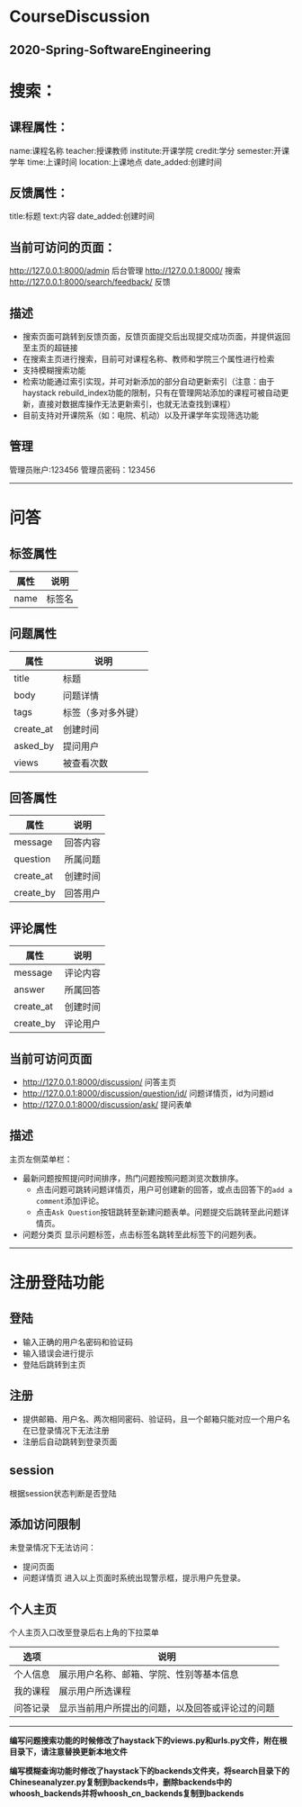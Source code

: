 CourseDiscussion
==
2020-Spring-SoftwareEngineering
--
# 搜索：

## 课程属性：
name:课程名称
teacher:授课教师
institute:开课学院
credit:学分
semester:开课学年
time:上课时间
location:上课地点
date_added:创建时间

## 反馈属性：
title:标题
text:内容
date_added:创建时间

## 当前可访问的页面：
http://127.0.0.1:8000/admin 后台管理
http://127.0.0.1:8000/ 搜索
http://127.0.0.1:8000/search/feedback/ 反馈

## 描述
- 搜索页面可跳转到反馈页面，反馈页面提交后出现提交成功页面，并提供返回至主页的超链接
- 在搜索主页进行搜索，目前可对课程名称、教师和学院三个属性进行检索   
- 支持模糊搜索功能
- 检索功能通过索引实现，并可对新添加的部分自动更新索引（注意：由于haystack rebuild_index功能的限制，只有在管理网站添加的课程可被自动更新，直接对数据库操作无法更新索引，也就无法查找到课程）
- 目前支持对开课院系（如：电院、机动）以及开课学年实现筛选功能

## 管理
管理员账户:123456
管理员密码：123456

---

# 问答

## 标签属性
|属性|说明|
|----|----|
|name|标签名|

## 问题属性
|属性|说明|
|----|----|
|title|标题|
|body|问题详情|
|tags|标签（多对多外键）|
|create_at|创建时间|
|asked_by|提问用户|
|views|被查看次数|

## 回答属性
|属性|说明|
|----|----|
|message|回答内容|
|question|所属问题|
|create_at|创建时间|
|create_by|回答用户|

## 评论属性
|属性|说明|
|----|----|
|message|评论内容|
|answer|所属回答|
|create_at|创建时间|
|create_by|评论用户|

## 当前可访问页面
- http://127.0.0.1:8000/discussion/ 问答主页
- http://127.0.0.1:8000/discussion/question/id/ 问题详情页，id为问题id
- http://127.0.0.1:8000/discussion/ask/ 提问表单

## 描述
主页左侧菜单栏：
- 最新问题按照提问时间排序，热门问题按照问题浏览次数排序。
  - 点击问题可跳转问题详情页，用户可创建新的回答，或点击回答下的`add a comment`添加评论。
  - 点击`Ask Question`按钮跳转至新建问题表单。问题提交后跳转至此问题详情页。
- 问题分类页
  显示问题标签，点击标签名跳转至此标签下的问题列表。

---
# 注册登陆功能
## 登陆
- 输入正确的用户名密码和验证码
- 输入错误会进行提示
- 登陆后跳转到主页
## 注册
- 提供邮箱、用户名、两次相同密码、验证码，且一个邮箱只能对应一个用户名
 在已登录情况下无法注册
- 注册后自动跳转到登录页面

## session
根据session状态判断是否登陆 

## 添加访问限制
未登录情况下无法访问：
- 提问页面
- 问题详情页
进入以上页面时系统出现警示框，提示用户先登录。

## 个人主页
个人主页入口改至登录后右上角的下拉菜单

|选项|说明|
|----|----|
|个人信息|展示用户名称、邮箱、学院、性别等基本信息|
|我的课程|展示用户所选课程|
|问答记录|显示当前用户所提出的问题，以及回答或评论过的问题|
  
---

**编写问题搜索功能的时候修改了haystack下的views.py和urls.py文件，附在根目录下，请注意替换更新本地文件**

**编写模糊查询功能时修改了haystack下的backends文件夹，将search目录下的Chineseanalyzer.py复制到backends中，删除backends中的whoosh_backends并将whoosh_cn_backends复制到backends**
